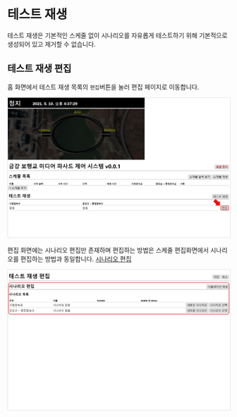 # 테스트 재생
테스트 재생은 기본적인 스케줄 없이 시나리오를 자유롭게 테스트하기 위해 기본적으로 생성되어 있고 제거할 수 없습니다.

## 테스트 재생 편집

홈 화면에서 테스트 재생 목록의 `편집`버튼을 눌러 편집 페이지로 이동합니다.

<img src="./img/editTest.jpg" style="border: 1px solid #e2e2e2"/>

편집 화면에는 시나리오 편집만 존재하며 편집하는 방법은 스케줄 편집화면에서 시나리오를 편집하는 방법과 동일합니다.  [시나리오 편집](../schedule/scenarios.md)

<img src="./img/testEditor.jpg" style="border: 1px solid #e2e2e2"/>
